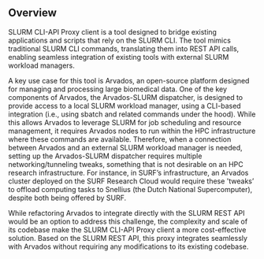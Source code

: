 ## Overview

SLURM CLI-API Proxy client is a tool designed to bridge existing applications and scripts that rely on the SLURM CLI. The tool mimics traditional SLURM CLI commands, translating them into REST API calls, enabling seamless integration of existing tools with external SLURM workload managers.

A key use case for this tool is Arvados, an open-source platform designed for managing and processing large biomedical data. One of the key components of Arvados, the Arvados-SLURM dispatcher, is designed to provide access to a local SLURM workload manager, using a CLI-based integration (i.e., using sbatch and related commands under the hood). While this allows Arvados to leverage SLURM for job scheduling and resource management, it requires Arvados nodes to run within the HPC infrastructure where these commands are available. Therefore, when a connection between Arvados and an external SLURM workload manager is needed, setting up the Arvados-SLURM dispatcher requires multiple networking/tunneling tweaks, something that is not desirable on an HPC research infrastructure. For instance, in SURF’s infrastructure, an Arvados cluster deployed on the SURF Research Cloud would require these 'tweaks’ to offload computing tasks to Snellius (the Dutch National Supercomputer), despite both being offered by SURF.

While refactoring Arvados to integrate directly with the SLURM REST API would be an option to address this challenge, the complexity and scale of its codebase make the SLURM CLI-API Proxy client a more cost-effective solution. Based on the SLURM REST API, this proxy integrates seamlessly with Arvados without requiring any modifications to its existing codebase.
